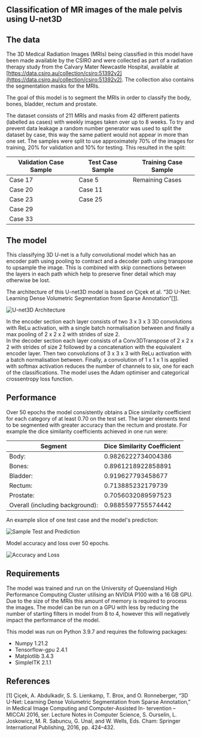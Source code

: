 Classification of MR images of the male pelvis using U-net3D
---
## The data
The 3D Medical Radiation Images (MRIs) being classified in this model 
have been made available by the CSIRO and were collected as part of a radiation 
therapy study from the Calvary Mater Newcastle Hospital, available at 
[https://data.csiro.au/collection/csiro:51392v2](https://data.csiro.au/collection/csiro:51392v2).
The collection also contains the segmentation masks for the MRIs. 

The goal of this model is to segment the MRIs in order to classify the body, bones, 
bladder, rectum and prostate.

The dataset consists of 211 MRIs and masks from 42 different patients (labelled 
as cases) with weekly images taken over up to 8 weeks.  To try and prevent data 
leakage a random number generator was used to split the dataset by case, this way 
the same patient would not appear in more than one set.  The samples were 
split to use approximately 70% of the images for training, 
20% for validation and 10% for testing. This resulted in the split:

| Validation Case Sample | Test Case Sample | Training Case Sample |
|------------------------|------------------|-------------------|
| Case 17 | Case 5| Remaining Cases
| Case 20| Case 11 |
| Case 23 | Case 25 |
| Case 29 | |
| Case 33 | |

## The model

This classifying 3D U-net is a fully convolutional model which has an encoder 
path using pooling to contract and a decoder path using transpose to upsample 
the image. This is combined with skip connections between the layers in each 
path which help to preserve finer detail which may otherwise be lost.

The architecture of this U-net3D model is based on Çiçek et al. “3D U-Net: 
Learning Dense Volumetric Segmentation from Sparse Annotation”[[1](#References)].

![U-net3D Architecture](unet_architecture.png)

In the encoder section each layer consists of two 3 x 3 x 3 3D convolutions 
with ReLu activation, with a single batch normalisation between and finally a 
max pooling of 2 x 2 x 2 with strides of size 2.  
In the decoder section each layer consists of a Conv3DTranspose of 2 x 2 x 2 
with strides of size 2 followed by a concatenation with the equivalent encoder 
layer.  Then two convolutions of 3 x 3 x 3 with ReLu activation with a batch 
normalisation between.
Finally, a convolution of 1 x 1 x 1 is applied with softmax activation reduces 
the number of channels to six, one for each of the classifications.
The model uses the Adam optimiser and categorical crossentropy loss function.

## Performance

Over 50 epochs the model consistently obtains a Dice similarity coefficient 
for each category of at least 0.70 on the test set.  The larger elements tend to 
be segmented with greater accuracy than the rectum and prostate. For example the 
dice similarity coefficients achieved in one run were:

| Segment | Dice Similarity Coefficient |
|---|---|
| Body: |  0.9826222734004386 |
| Bones: |  0.8961218922858891 |
| Bladder: |  0.919627793458677 |
| Rectum: |  0.713885232179739 |
| Prostate: |  0.7056032089597523 |
| Overall (including background): |  0.9885597755574442 |

An example slice of one test case and the model's prediction:

![Sample Test and Prediction](656220,%20second%20success/pred_6_crop.png)

Model accuracy and loss over 50 epochs.

![Accuracy and Loss](656220,%20second%20success/acc_loss.png)

## Requirements

The model was trained and run on the University of Queensland High Performance 
Computing Cluster utilising an NVIDIA P100 with a 16 GB GPU.  Due to the size of 
the MRIs this amount of memory is required to process the images.  The model can 
be run on a GPU with less by reducing the number of starting filters in model 
from 8 to 4, however this will negatively impact the performance of the model.

This model was run on Python 3.9.7 and requires the following packages:
* Numpy 1.21.2
* Tensorflow-gpu 2.4.1
* Matplotlib 3.4.3
* SimpleITK 2.1.1

## References
[1] Çiçek, A. Abdulkadir, S. S. Lienkamp, T. Brox, and O. Ronneberger, “3D U-Net: Learning Dense
Volumetric Segmentation from Sparse Annotation,” in Medical Image Computing and Computer-Assisted In-
tervention – MICCAI 2016, ser. Lecture Notes in Computer Science, S. Ourselin, L. Joskowicz, M. R. Sabuncu,
G. Unal, and W. Wells, Eds. Cham: Springer International Publishing, 2016, pp. 424–432.


